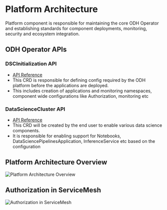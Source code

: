 # Platform Architecture

Platform component is responsible for maintaining the core ODH Operator and establishing standards for component
deployments, monitoring, security and ecosystem integration.

## ODH Operator APIs

### DSCInitialization API

* [API Reference](https://github.com/opendatahub-io/opendatahub-operator/blob/incubation/docs/api-overview.md#dscinitializationopendatahubiov1)
* This CRD is responsible for defining config required by the ODH platform before the applications are deployed.
* This includes creation of applications and monitoring namespaces, component wide configurations like Authorization,
monitoring etc

### DataScienceCluster API

* [API Reference](https://github.com/opendatahub-io/opendatahub-operator/blob/incubation/docs/api-overview.md#datascienceclusteropendatahubiov1)
* This CRD will be created by the end user to enable various data science components.
* It is responsible for enabling support for Notebooks, DataSciencePipelinesApplication, InferenceService etc based on
  the configuration

## Platform Architecture Overview
![Platform Architecture Overview](./Platform%20Architecture%20Overview.png)

## Authorization in ServiceMesh
![Authorization in ServiceMesh](./Authorization%20in%20Service%20Mesh.png)
